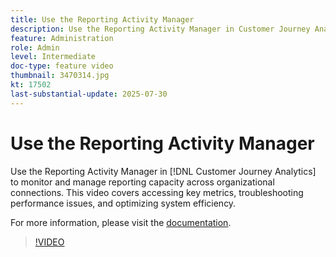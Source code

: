 ```yaml
---
title: Use the Reporting Activity Manager
description: Use the Reporting Activity Manager in Customer Journey Analytics to monitor and manage reporting capacity across organizational connections.
feature: Administration
role: Admin
level: Intermediate
doc-type: feature video
thumbnail: 3470314.jpg
kt: 17502
last-substantial-update: 2025-07-30
---
```

# Use the Reporting Activity Manager

Use the Reporting Activity Manager in [!DNL Customer Journey Analytics] to monitor and manage reporting capacity across organizational connections. This video covers accessing key metrics, troubleshooting performance issues, and optimizing system efficiency.

For more information, please visit the [documentation](https://experienceleague.adobe.com/en/docs/analytics-platform/using/reporting-activity-manager/reporting-activity-overview).

>[!VIDEO](https://video.tv.adobe.com/v/3470314/?learn=on)
